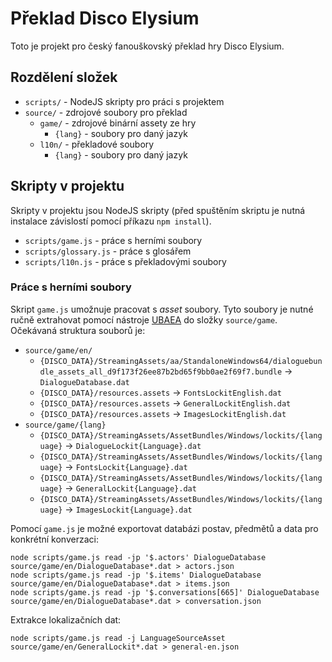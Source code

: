 # Překlad Disco Elysium

Toto je projekt pro český fanouškovský překlad hry Disco Elysium.

## Rozdělení složek

* `scripts/` - NodeJS skripty pro práci s projektem
* `source/` - zdrojové soubory pro překlad
   * `game/` - zdrojové binární assety ze hry
     * `{lang}` - soubory pro daný jazyk
   * `l10n/` - překladové soubory
     * `{lang}` - soubory pro daný jazyk

## Skripty v projektu

Skripty v projektu jsou NodeJS skripty (před spuštěním skriptu je nutná instalace závislostí pomocí příkazu `npm install`).

* `scripts/game.js` - práce s herními soubory
* `scripts/glossary.js` - práce s glosářem
* `scripts/l10n.js` - práce s překladovými soubory

### Práce s herními soubory

Skript `game.js` umožnuje pracovat s _asset_ soubory. Tyto soubory je nutné ručně extrahovat pomocí
nástroje [UBAEA](https://github.com/nesrak1/UABEA) do složky `source/game`. Očekávaná struktura souborů je:

* `source/game/en/`
  * `{DISCO_DATA}/StreamingAssets/aa/StandaloneWindows64/dialoguebundle_assets_all_d9f173f26ee87b2bd65f9bb0ae2f69f7.bundle` → `DialogueDatabase.dat`
  * `{DISCO_DATA}/resources.assets` → `FontsLockitEnglish.dat`
  * `{DISCO_DATA}/resources.assets` → `GeneralLockitEnglish.dat`
  * `{DISCO_DATA}/resources.assets` → `ImagesLockitEnglish.dat`
* `source/game/{lang}`
  * `{DISCO_DATA}/StreamingAssets/AssetBundles/Windows/lockits/{language}` → `DialogueLockit{Language}.dat`
  * `{DISCO_DATA}/StreamingAssets/AssetBundles/Windows/lockits/{language}` → `FontsLockit{Language}.dat`
  * `{DISCO_DATA}/StreamingAssets/AssetBundles/Windows/lockits/{language}` → `GeneralLockit{Language}.dat`
  * `{DISCO_DATA}/StreamingAssets/AssetBundles/Windows/lockits/{language}` → `ImagesLockit{Language}.dat`

Pomocí `game.js` je možné exportovat databázi postav, předmětů a data pro konkrétní konverzaci:

```
node scripts/game.js read -jp '$.actors' DialogueDatabase source/game/en/DialogueDatabase*.dat > actors.json
node scripts/game.js read -jp '$.items' DialogueDatabase source/game/en/DialogueDatabase*.dat > items.json
node scripts/game.js read -jp '$.conversations[665]' DialogueDatabase source/game/en/DialogueDatabase*.dat > conversation.json
```

Extrakce lokalizačních dat:

```
node scripts/game.js read -j LanguageSourceAsset source/game/en/GeneralLockit*.dat > general-en.json
```

